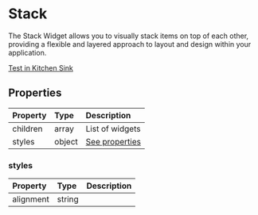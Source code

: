 # Stack

The Stack Widget allows you to visually stack items on top of each other, providing a flexible and layered approach to layout and design within your application.

[Test in Kitchen Sink](https://studio.ensembleui.com/app/e24402cb-75e2-404c-866c-29e6c3dd7992/screen/572ecf3b-b9f2-46f4-960f-ff438e5fa1dc)

## Properties

| Property | Type   | Description               |
| :------- | :----- | :------------------------ |
| children | array  | List of widgets           |
| styles   | object | [See properties](#styles) |

### styles

| Property  | Type   | Description |
| :-------- | :----- | :---------- |
| alignment | string |             |
